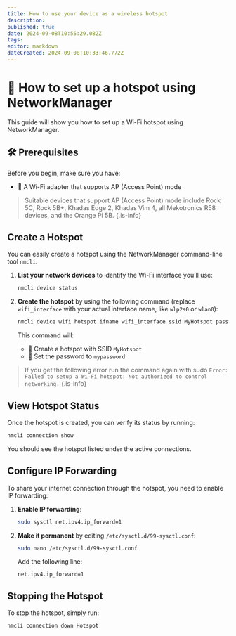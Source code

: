 ```yaml
---
title: How to use your device as a wireless hotspot
description: 
published: true
date: 2024-09-08T10:55:29.082Z
tags: 
editor: markdown
dateCreated: 2024-09-08T10:33:46.772Z
---
```


# 📶 How to set up a hotspot using NetworkManager

This guide will show you how to set up a Wi-Fi hotspot using NetworkManager.

## 🛠️ Prerequisites

Before you begin, make sure you have:

- 📡 A Wi-Fi adapter that supports AP (Access Point) mode

> Suitable devices that support AP (Access Point) mode include Rock 5C, Rock 5B+, Khadas Edge 2, Khadas Vim 4, all Mekotronics R58 devices, and the Orange Pi 5B.
{.is-info}


## Create a Hotspot

You can easily create a hotspot using the NetworkManager command-line tool `nmcli`.

1. **List your network devices** to identify the Wi-Fi interface you’ll use:
   
   ```bash
   nmcli device status
   ```

2. **Create the hotspot** by using the following command (replace `wifi_interface` with your actual interface name, like `wlp2s0` or `wlan0`):

   ```bash
   nmcli device wifi hotspot ifname wifi_interface ssid MyHotspot password "mypassword"
   ```

   This command will:
   - 📝 Create a hotspot with SSID `MyHotspot`
   - 🔑 Set the password to `mypassword`
   
> If you get the following error run the command again with sudo
> `Error: Failed to setup a Wi-Fi hotspot: Not authorized to control networking.`
{.is-info}


## View Hotspot Status

Once the hotspot is created, you can verify its status by running:

```bash
nmcli connection show
```

You should see the hotspot listed under the active connections.

## Configure IP Forwarding 
To share your internet connection through the hotspot, you need to enable IP forwarding:

1. **Enable IP forwarding**:

   ```bash
   sudo sysctl net.ipv4.ip_forward=1
   ```

2. **Make it permanent** by editing `/etc/sysctl.d/99-sysctl.conf`:

   ```bash
   sudo nano /etc/sysctl.d/99-sysctl.conf
   ```

   Add the following line:

   ```
   net.ipv4.ip_forward=1
   ```

## Stopping the Hotspot

To stop the hotspot, simply run:

```bash
nmcli connection down Hotspot
```
